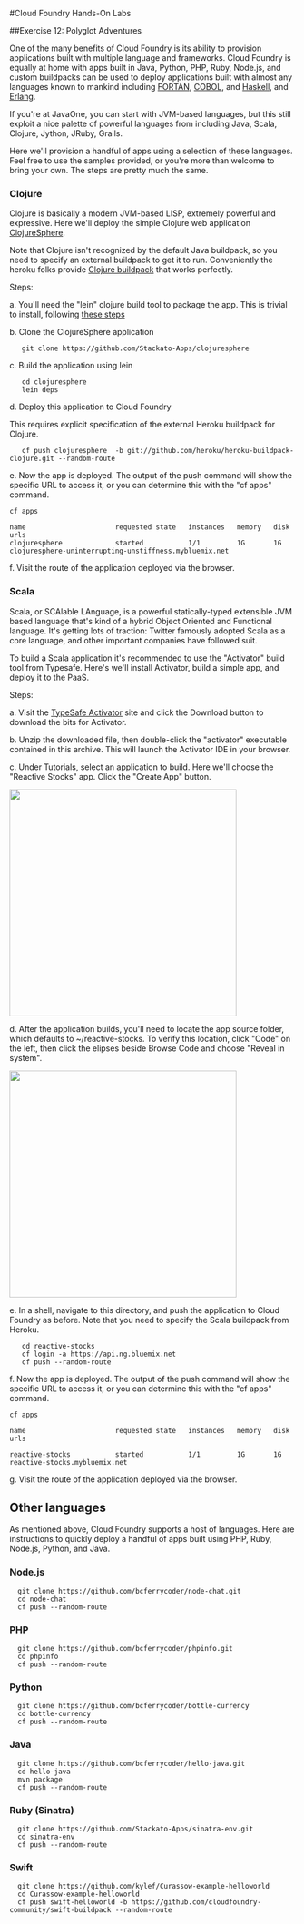 #Cloud Foundry Hands-On Labs

##Exercise 12: Polyglot Adventures

One of the many benefits of Cloud Foundry is its ability to provision applications built with multiple language and frameworks. Cloud Foundry is equally at home with apps built in Java, Python, PHP, Ruby, Node.js, and custom buildpacks can be used to deploy applications built with almost any languages known to mankind including [FORTAN](https://github.com/martinrehfeld/heroku-buildpack-f77), [COBOL](https://github.com/ayumin/heroku-buildpack-cobol), and [Haskell](http://catdevrandom.me/blog/2013/05/16/buildpacks-in-cloud-foundry-v2/), and [Erlang](https://github.com/spiegela/cf-buildpack-erlang).

If you're at JavaOne, you can start with JVM-based languages, but this still exploit a nice palette of powerful languages from including Java, Scala, Clojure, Jython, JRuby, Grails.

Here we'll provision a handful of apps using a selection of these languages. Feel free to use the samples provided, or you're more than welcome to bring your own. The steps are pretty much the same.

### Clojure

Clojure is basically a modern JVM-based LISP, extremely powerful and expressive. Here we'll deploy the simple Clojure web application [ClojureSphere](https://github.com/Stackato-Apps/clojuresphere).

Note that Clojure isn't recognized by the default Java buildpack, so you need to specify an external buildpack to get it to run. Conveniently the heroku folks provide [Clojure buildpack](git://github.com/heroku/heroku-buildpack-clojure.git) that works perfectly.


Steps:

a. You'll need the "lein" clojure build tool to package the app. This is trivial to install, following [these steps](http://leiningen.org/#install)

b. Clone the ClojureSphere application

```
   git clone https://github.com/Stackato-Apps/clojuresphere
```


c. Build the application using lein

  ``` 
     cd clojuresphere
     lein deps
  ```
  
d. Deploy this application to Cloud Foundry

This requires explicit specification of the external Heroku buildpack for Clojure.

```
   cf push clojuresphere  -b git://github.com/heroku/heroku-buildpack-clojure.git --random-route
```


e. Now the app is deployed. The output of the push command will show the specific URL to access it, or you can determine this with the "cf apps" command.

```
cf apps

name                      requested state   instances   memory   disk   urls
clojuresphere             started           1/1         1G       1G     clojuresphere-uninterrupting-unstiffness.mybluemix.net
```

f. Visit the route of the application deployed via the browser.
   

### Scala

Scala, or SCAlable LAnguage, is a powerful statically-typed extensible JVM based language that's kind of a hybrid Object Oriented and Functional language. It's getting lots of traction: Twitter famously adopted Scala as a core language, and other important companies have followed suit.

To build a Scala application it's recommended to use the "Activator" build tool from Typesafe. Here's we'll install Activator, build a simple app, and deploy it to the PaaS.

Steps:

a. Visit the [TypeSafe Activator](https://www.typesafe.com/activator/download) site and click the Download button to download the bits for Activator.

b. Unzip the downloaded file, then double-click the "activator" executable contained in this archive. This will launch the Activator IDE in your browser.

c. Under Tutorials, select an application to build. Here we'll choose the "Reactive Stocks" app.  Click the "Create App" button.

<img src="../images/activator-createapp.png" width="400">

d. After the application builds, you'll need to locate the app source folder, which defaults to ~/reactive-stocks.  To verify this location, click "Code" on the left, then click the elipses beside Browse Code and choose "Reveal in system".

<img src="../images/activator-reveal.png" width="400">


e. In a shell, navigate to this directory, and push the application to Cloud Foundry as before. Note that you need to specify the Scala buildpack from Heroku.

```
   cd reactive-stocks
   cf login -a https://api.ng.bluemix.net
   cf push --random-route
```

f. Now the app is deployed. The output of the push command will show the specific URL to access it, or you can determine this with the "cf apps" command. 

```
cf apps

name                      requested state   instances   memory   disk   urls

reactive-stocks           started           1/1         1G       1G     reactive-stocks.mybluemix.net
```

g. Visit the route of the application deployed via the browser.


## Other languages

As mentioned above, Cloud Foundry supports a host of languages. Here are instructions to quickly deploy a handful of apps built using PHP, Ruby, Node.js, Python, and Java.


### Node.js

```
  git clone https://github.com/bcferrycoder/node-chat.git
  cd node-chat
  cf push --random-route
```

###  PHP

```
  git clone https://github.com/bcferrycoder/phpinfo.git
  cd phpinfo
  cf push --random-route
```

### Python

```
  git clone https://github.com/bcferrycoder/bottle-currency
  cd bottle-currency
  cf push --random-route
```

### Java

```
  git clone https://github.com/bcferrycoder/hello-java.git
  cd hello-java
  mvn package
  cf push --random-route
```

### Ruby (Sinatra)

```
  git clone https://github.com/Stackato-Apps/sinatra-env.git
  cd sinatra-env
  cf push --random-route
```

### Swift

```
  git clone https://github.com/kylef/Curassow-example-helloworld
  cd Curassow-example-helloworld
  cf push swift-helloworld -b https://github.com/cloudfoundry-community/swift-buildpack --random-route
```